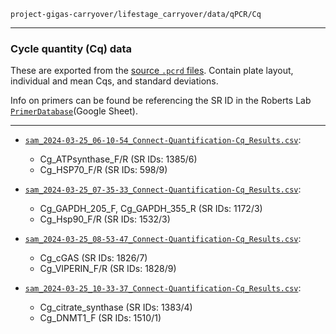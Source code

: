 `project-gigas-carryover/lifestage_carryover/data/qPCR/Cq`

---

### Cycle quantity (Cq) data

These are exported from the [source `.pcrd` files](../cfx_connect/). Contain plate layout, individual and mean Cqs, and standard deviations.

Info on primers can be found be referencing the SR ID in the Roberts Lab [`PrimerDatabase`](https://docs.google.com/spreadsheets/d/14m2kkFhxcoKWWIGoAD_7VOVsAg9wilME2UcSLqfnqLI/edit?usp=sharing)(Google Sheet).

---

- [`sam_2024-03-25_06-10-54_Connect-Quantification-Cq_Results.csv`](sam_2024-03-25_06-10-54_Connect-Quantification-Cq_Results.csv):

  - Cg_ATPsynthase_F/R (SR IDs: 1385/6)
  - Cg_HSP70_F/R (SR IDs: 598/9)

- [`sam_2024-03-25_07-35-33_Connect-Quantification-Cq_Results.csv`](sam_2024-03-25_07-35-33_Connect-Quantification-Cq_Results.csv):

  - Cg_GAPDH_205_F, Cg_GAPDH_355_R (SR IDs: 1172/3)
  - Cg_Hsp90_F/R (SR IDs: 1532/3)

- [`sam_2024-03-25_08-53-47_Connect-Quantification-Cq_Results.csv`](sam_2024-03-25_08-53-47_Connect-Quantification-Cq_Results.csv):

  - Cg_cGAS (SR IDs: 1826/7)
  - Cg_VIPERIN_F/R (SR IDs: 1828/9)

- [`sam_2024-03-25_10-33-37_Connect-Quantification-Cq_Results.csv`](sam_2024-03-25_10-33-37_Connect-Quantification-Cq_Results.csv):

  - Cg_citrate_synthase (SR IDs: 1383/4)
  - Cg_DNMT1_F (SR IDs: 1510/1)